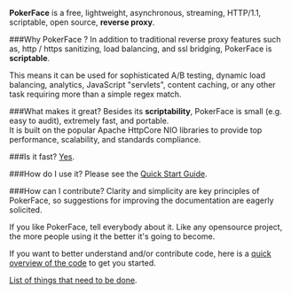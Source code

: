 **PokerFace** is a free, lightweight, asynchronous, streaming, HTTP/1.1, scriptable, open source, **reverse proxy**.  

###Why PokerFace ?
In addition to traditional reverse proxy features such as, http / https sanitizing, load balancing, and ssl bridging, PokerFace is **scriptable**.  

This means it can be used for sophisticated A/B testing, dynamic load balancing, analytics, JavaScript "servlets", content caching, or any other task requiring more than a simple regex match.  

###What makes it great?
Besides its **scriptability**, PokerFace is small (e.g. easy to audit), extremely fast, and portable.  
It is built on the popular Apache HttpCore NIO libraries to provide top performance, scalability, and standards compliance.

###Is it fast?
[Yes](Benchmarks.html).

###How do I use it?
Please see the [Quick Start Guide](QuickStart.html).

###How can I contribute?
Clarity and simplicity are key principles of PokerFace, so suggestions for improving the documentation are eagerly solicited.

If you like PokerFace, tell everybody about it.  Like any opensource project, the more people using it the better it's going to become.  

If you want to better understand and/or contribute code, here is a [quick overview of the code](DeveloperOverview.html) to get you started.

[List of things that need to be done](ToDo.md).

